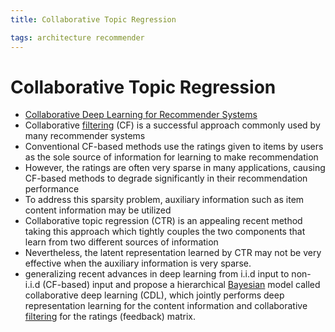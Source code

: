 ```yaml
---
title: Collaborative Topic Regression

tags: architecture recommender
---
```


# Collaborative Topic Regression
- [Collaborative Deep Learning for Recommender Systems](https://arxiv.org/abs/1409.2944)
- Collaborative [filtering](Filtering.md) (CF) is a successful approach commonly used by many recommender systems
- Conventional CF-based methods use the ratings given to items by users as the sole source of information for learning to make recommendation
- However, the ratings are often very sparse in many applications, causing CF-based methods to degrade significantly in their recommendation performance
- To address this sparsity problem, auxiliary information such as item content information may be utilized
- Collaborative topic regression (CTR) is an appealing recent method taking this approach which tightly couples the two components that learn from two different sources of information
- Nevertheless, the latent representation learned by CTR may not be very effective when the auxiliary information is very sparse.
- generalizing recent advances in deep learning from i.i.d input to non-i.i.d (CF-based) input and propose a hierarchical [Bayesian](Bayesian.md) model called collaborative deep learning (CDL), which jointly performs deep representation learning for the content information and collaborative [filtering](Filtering.md) for the ratings (feedback) matrix.










